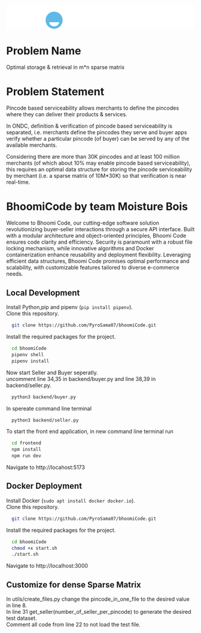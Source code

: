 ![Logo](frontend/src/assets/BhoomiCode_White.png)

# Problem Name
 Optimal storage & retrieval in m*n sparse matrix 

# Problem Statement
Pincode based serviceability allows merchants to define the pincodes where they can deliver their products & services.

In ONDC, definition & verification of pincode based serviceability is separated, i.e. merchants define the pincodes they serve and buyer apps verify whether a particular pincode (of buyer) can be served by any of the available merchants.

Considering there are more than 30K pincodes and at least 100 million merchants (of which about 10% may enable pincode based serviceability), this requires an optimal data structure for storing the pincode serviceability by merchant (i.e. a sparse matrix of 10M*30K) so that verification is near real-time.

# BhoomiCode by team Moisture Bois
Welcome to Bhoomi Code, our cutting-edge software solution revolutionizing buyer-seller interactions through a secure API interface. Built with a modular architecture and object-oriented principles, Bhoomi Code ensures code clarity and efficiency. Security is paramount with a robust file locking mechanism, while innovative algorithms and Docker containerization enhance reusability and deployment flexibility. Leveraging efficient data structures, Bhoomi Code promises optimal performance and scalability, with customizable features tailored to diverse e-commerce needs.

## Local Development

Install Python,pip and pipenv (`pip install pipenv`).  
Clone this repository.

```bash
  git clone https://github.com/PyroSama07/bhoomiCode.git
```

Install the required packages for the project.

```bash
  cd bhoomiCode
  pipenv shell
  pipenv install
```

Now start Seller and Buyer seperatly.  
uncomment line 34,35 in backend/buyer.py and line 38,39 in backend/seller.py.


```bash
  python3 backend/buyer.py
```

In spereate command line terminal
```bash
  python3 backend/seller.py
```

To start the front end application, in new command line terminal run
```bash
  cd frontend
  npm install
  npm run dev
```
Navigate to http://locahost:5173

## Docker Deployment

Install Docker (`sudo apt install docker docker.io`).  
Clone this repository.

```bash
  git clone https://github.com/PyroSama07/bhoomiCode.git
```

Install the required packages for the project.

```bash
  cd bhoomiCode
  chmod +x start.sh
  ./start.sh
```
Navigate to http://localhost:3000

## Customize for dense Sparse Matrix
In utils/create_files.py change the pincode_in_one_file to the desired value in line 8.  
In line 31 get_seller(number_of_seller_per_pincode) to generate the desired test dataset.  
Comment all code from line 22 to not load the test file. 

